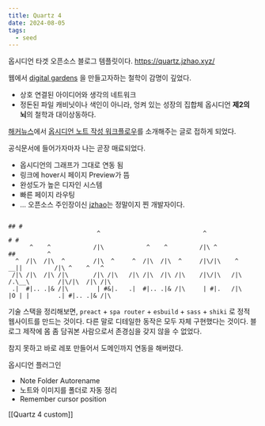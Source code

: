 ```yaml
---
title: Quartz 4
date: 2024-08-05
tags:
  - seed
---
```


옵시디언 타겟 오픈소스 블로그 템플릿이다.
https://quartz.jzhao.xyz/

웹에서 [digital gardens](https://jzhao.xyz/posts/networked-thought) 을 만들고자하는 철학이 감명이 깊었다.
- 상호 연결된 아이디어와 생각의 네트워크
- 정돈된 파일 캐비닛이나 색인이 아니라, 엉켜 있는 성장의 집합체
옵시디언 **제2의 뇌**의 철학과 대이상동하다.

[해커뉴스](https://news.hada.io/topic?id=16070)에서 [옵시디언 노트 작성 워크플로우](https://www.ssp.sh/brain/public-second-brain-with-quartz/)를 소개해주는 글로 접하게 되었다.

공식문서에 들어가자마자 나는 곧장 매료되었다.
- 옵시디언의 그래프가 그대로 연동 됨
- 링크에 hover시 페이지 Preview가 뜸
- 완성도가 높은 디자인 시스템
- 빠른 페이지 라우팅
- ...
오픈소스 주인장이신 [jzhao](https://github.com/jackyzha0)는 정말이지 찐 개발자이다.

```
                                                                                ## #
                         ^                             ^                       # #                      
      ^    ^            /|\            ^    ^         /|\ ^                   ##         ^              
  ^  /|\  /|\  ^        /|\  ^     ^  /|\  /|\  ^     /|\/|\    ^          __||         /|\ ^    ^   ^ 
 /|\ /|\  /|\ /|\       /|\ /|\   /|\ /|\  /|\ /|\    /|\/|\   /|\        /.\__\        /|\/|\  /|\ /|\
 .|  #|.. .|& /|\        | #&|.   .|  #|.. .|& /|\     | #|.   /|\        |O | |        .| #|.. .|& /|\
```

기술 스택을 정리해보면, `preact` + `spa router` + `esbuild` + `sass` + `shiki` 로 정적 웹사이트를 만드는 것이다. 다른 말로 디테일한 동작은 모두 자체 구현했다는 것이다. 블로그 제작에 몸 좀 담궈본 사람으로서 존경심을 갖지 않을 수 없었다.

참지 못하고 바로 레포 만들어서 도메인까지 연동을 해버렸다.

옵시디언 플러그인
- Note Folder Autorename
- 노트와 이미지를 폴더로 자동 정리
- Remember cursor position

[[Quartz 4 custom]]
